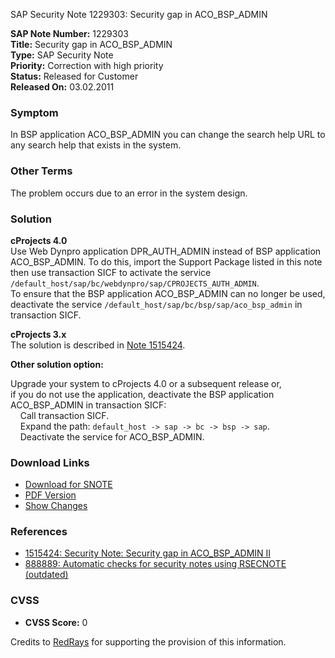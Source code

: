 SAP Security Note 1229303: Security gap in ACO_BSP_ADMIN

**SAP Note Number:** 1229303  
**Title:** Security gap in ACO_BSP_ADMIN  
**Type:** SAP Security Note  
**Priority:** Correction with high priority  
**Status:** Released for Customer  
**Released On:** 03.02.2011

### Symptom
In BSP application ACO_BSP_ADMIN you can change the search help URL to any search help that exists in the system.

### Other Terms
The problem occurs due to an error in the system design.

### Solution

**cProjects 4.0**  
Use Web Dynpro application DPR_AUTH_ADMIN instead of BSP application ACO_BSP_ADMIN. To do this, import the Support Package listed in this note then use transaction SICF to activate the service `/default_host/sap/bc/webdynpro/sap/CPROJECTS_AUTH_ADMIN`.  
To ensure that the BSP application ACO_BSP_ADMIN can no longer be used, deactivate the service `/default_host/sap/bc/bsp/sap/aco_bsp_admin` in transaction SICF.

**cProjects 3.x**  
The solution is described in [Note 1515424](https://me.sap.com/notes/1515424).

**Other solution option:**

Upgrade your system to cProjects 4.0 or a subsequent release or,  
if you do not use the application, deactivate the BSP application ACO_BSP_ADMIN in transaction SICF:  
&nbsp;&nbsp;&nbsp;&nbsp;Call transaction SICF.  
&nbsp;&nbsp;&nbsp;&nbsp;Expand the path: `default_host -> sap -> bc -> bsp -> sap`.  
&nbsp;&nbsp;&nbsp;&nbsp;Deactivate the service for ACO_BSP_ADMIN.

### Download Links
- [Download for SNOTE](https://notesdownloads.sap.com/note/0040000007180572017)
- [PDF Version](https://userapps.support.sap.com/sap/support/sfm/notes/print/0001229303?language=en-US&token=F86A27509871F8FD4142B338ADCC395F)
- [Show Changes](https://me.sap.com/notesLatestChanges/0001229303/E/diff)

### References
- [1515424: Security Note: Security gap in ACO_BSP_ADMIN II](https://me.sap.com/notes/1515424)
- [888889: Automatic checks for security notes using RSECNOTE (outdated)](https://me.sap.com/notes/888889)

### CVSS
- **CVSS Score:** 0

Credits to [RedRays](https://redrays.io) for supporting the provision of this information.